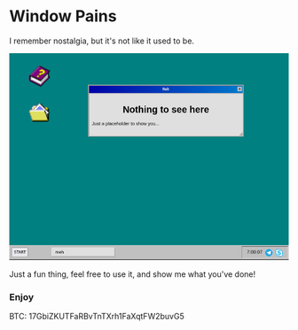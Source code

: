 # Window Pains
I remember nostalgia, but it's not like it used to be.

![screenshot](https://github.com/thefirstminute/window-pains/blob/e5dd7f20e0881a7d13e95b234ec0a36f2740c65e/img/screenshot.png)

Just a fun thing, feel free to use it, and show me what you've done!

### Enjoy

BTC: 17GbiZKUTFaRBvTnTXrh1FaXqtFW2buvG5
